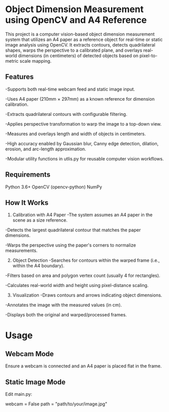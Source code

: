 # Object Dimension Measurement using OpenCV and A4 Reference
This project is a computer vision-based object dimension measurement system that utilizes an A4 paper as a reference object for real-time or static image analysis using OpenCV. It extracts contours, detects quadrilateral shapes, warps the perspective to a calibrated plane, and overlays real-world dimensions (in centimeters) of detected objects based on pixel-to-metric scale mapping.

## Features
-Supports both real-time webcam feed and static image input.

-Uses A4 paper (210mm × 297mm) as a known reference for dimension calibration.

-Extracts quadrilateral contours with configurable filtering.

-Applies perspective transformation to warp the image to a top-down view.

-Measures and overlays length and width of objects in centimeters.

-High accuracy enabled by Gaussian blur, Canny edge detection, dilation, erosion, and arc-length approximation.

-Modular utility functions in utlis.py for reusable computer vision workflows.

## Requirements
Python 3.6+
OpenCV (opencv-python)
NumPy

## How It Works
  1. Calibration with A4 Paper
  -The system assumes an A4 paper in the scene as a size reference.

  -Detects the largest quadrilateral contour that matches the paper dimensions.

  -Warps the perspective using the paper's corners to normalize measurements.

  2. Object Detection
  -Searches for contours within the warped frame (i.e., within the A4 boundary).

  -Filters based on area and polygon vertex count (usually 4 for rectangles).

  -Calculates real-world width and height using pixel-distance scaling.

  3. Visualization
  -Draws contours and arrows indicating object dimensions.

  -Annotates the image with the measured values (in cm).

  -Displays both the original and warped/processed frames.

# Usage
## Webcam Mode
Ensure a webcam is connected and an A4 paper is placed flat in the frame.
## Static Image Mode
Edit main.py:

webcam = False
path = "path/to/your/image.jpg"
